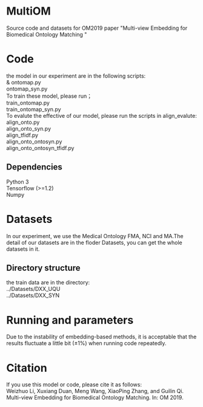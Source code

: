 # MultiOM
Source code and datasets for OM2019 paper "Multi-view Embedding for Biomedical Ontology Matching "
# Code
the model in our experiment are in the following scripts:  
& ontomap.py  
  ontomap_syn.py  
To train these model, please run；  
  train_ontomap.py  
  train_ontomap_syn.py  
To evalute the effective of our model, please run the scripts in align_evalute:  
  align_onto.py  
  align_onto_syn.py  
  align_tfidf.py  
  align_onto_ontosyn.py  
  align_onto_ontosyn_tfidf.py  
## Dependencies
  Python 3  
  Tensorflow (>=1.2)  
  Numpy
# Datasets
In our experiment, we use the Medical Ontology FMA, NCI and MA.The detail of our datasets are in the floder Datasets, you can get the whole datasets in it.
## Directory structure
the train data are in the directory:  
  ../Datasets/DXX_UQU  
  ../Datasets/DXX_SYN  

# Running and parameters
Due to the instability of embedding-based methods, it is acceptable that the results fluctuate a little bit (±1%) when running code repeatedly.
# Citation
If you use this model or code, please cite it as follows:  
Weizhuo Li, Xuxiang Duan, Meng Wang, XiaoPing Zhang, and Guilin Qi. Multi-view Embedding for Biomedical Ontology Matching. In: OM 2019.
